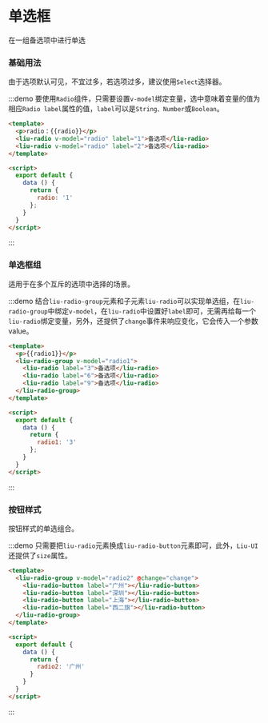 <script>
  export default {
    data () {
      return {
        radio: '1',
        radio1: '3',
        radio2: '广州'
      }
    },
    
    methods: {
      change(val) {
         console.log(val)
      }
    }
  }
</script>

# 单选框
在一组备选项中进行单选

### 基础用法

由于选项默认可见，不宜过多，若选项过多，建议使用`Select`选择器。

:::demo 要使用`Radio`组件，只需要设置`v-model`绑定变量，选中意味着变量的值为相应`Radio label`属性的值，`label`可以是`String、Number`或`Boolean`。
```html
<template>
  <p>radio：{{radio}}</p>
  <liu-radio v-model="radio" label="1">备选项</liu-radio>
  <liu-radio v-model="radio" label="2">备选项</liu-radio>
</template>

<script>
  export default {
    data () {
      return {
        radio: '1'
      };
    }
  }
</script>
```
:::

### 单选框组

适用于在多个互斥的选项中选择的场景。

:::demo 结合`liu-radio-group`元素和子元素`liu-radio`可以实现单选组，在`liu-radio-group`中绑定`v-model`，在`liu-radio`中设置好`label`即可，无需再给每一个`liu-radio`绑定变量，另外，还提供了`change`事件来响应变化，它会传入一个参数value。
```html
<template>
  <p>{{radio1}}</p>
  <liu-radio-group v-model="radio1">
    <liu-radio label="3">备选项</liu-radio>
    <liu-radio label="6">备选项</liu-radio>
    <liu-radio label="9">备选项</liu-radio>
  </liu-radio-group>
</template>

<script>
  export default {
    data () {
      return {
        radio1: '3'
      };
    }
  }
</script>
```
:::

### 按钮样式

按钮样式的单选组合。

:::demo 只需要把`liu-radio`元素换成`liu-radio-button`元素即可，此外，`Liu-UI`还提供了`size`属性。
```html
<template>
  <liu-radio-group v-model="radio2" @change="change">
    <liu-radio-button label="广州"></liu-radio-button>
    <liu-radio-button label="深圳"></liu-radio-button>
    <liu-radio-button label="上海"></liu-radio-button>
    <liu-radio-button label="西二旗"></liu-radio-button>
  </liu-radio-group>
</template>

<script>
  export default {
    data () {
      return {
        radio2: '广州'
      }
    }
  }
</script>
```
:::
